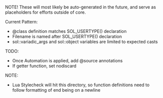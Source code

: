 NOTE! These will most likely be auto-generated in the future, and serve as placeholders for efforts outside of core.

Current Pattern:
* @class definition matches SOL_USERTYPE() declaration
* Filename is named after SOL_USERTYPE() declaration
* sol::variadic_args and sol::object variables are limited to expected casts

TODO:
* Once Automation is applied, add @source annotations
* If getter function, set nodiscard

NOTE:
* Lua Stylecheck will hit this directory, so function definitions need to follow formatting of end being on a newline
